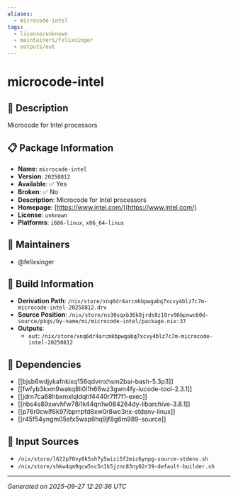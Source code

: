 ```yaml
---
aliases:
  - microcode-intel
tags:
  - license/unknown
  - maintainers/felixsinger
  - outputs/out
---
```


# microcode-intel

## 📝 Description

Microcode for Intel processors

## 📋 Package Information

- **Name**: `microcode-intel`
- **Version**: `20250812`
- **Available**: ✅ Yes
- **Broken**: ✅ No
- **Description**: Microcode for Intel processors
- **Homepage**: [https://www.intel.com/](https://www.intel.com/)
- **License**: `unknown`
- **Platforms**: `i686-linux`, `x86_64-linux`
## 👥 Maintainers

- @felixsinger


## 🔧 Build Information

- **Derivation Path**: `/nix/store/xnq6dr4arcmkbpwgabq7xcvy4blz7c7m-microcode-intel-20250812.drv`
- **Source Position**: `/nix/store/ns30sqxb36k8jrds8z18rv96bpnwc60d-source/pkgs/by-name/mi/microcode-intel/package.nix:37`
- **Outputs**:
  - `out`:  `/nix/store/xnq6dr4arcmkbpwgabq7xcvy4blz7c7m-microcode-intel-20250812`

## 🔗 Dependencies

- [[bjsb6wdjykafnkixq156qdvmxhsm2bai-bash-5.3p3]]
- [[fwfyb3kxm9wakq8li0i1h66wz3gwn4fy-iucode-tool-2.3.1]]
- [[jdrn7ca68hbxmxlqldqhf4440r7ff7f1-exec]]
- [[nbs4s89xwvhfw78i1k44qn1w084264dy-libarchive-3.8.1]]
- [[p76r0cwlf6k97ibprrpfd8xw0r8wc3nx-stdenv-linux]]
- [[r45f54yngm05sfx5wsp6hq9jf8g6m989-source]]

## 📁 Input Sources

- `/nix/store/l622p70vy8k5sh7y5wizi5f2mic6ynpg-source-stdenv.sh`
- `/nix/store/shkw4qm9qcw5sc5n1k5jznc83ny02r39-default-builder.sh`

---
*Generated on 2025-09-27 12:20:36 UTC*
